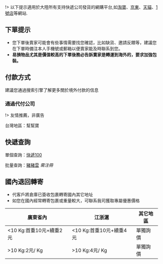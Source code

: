!> 以下提示適用於大陸所有支持快遞公司發貨的網購平台,如[淘寶](https://www.taobao.com)、[京東](https://www.jd.com)、[天貓](https://www.tmall.com)、[1號店](https://www.yhd.com/)等網站.

## 下單提示
- 您下單後賣家可能會有些事情需要找您確認，比如缺貨、邀請反饋等，建議您在下單時備注本人手機號或郵箱以便賣家能及時聯系到您。
- **易損物品尤其是價值較高的下單後務必告訴賣家是轉運到海外的，要求加強包裝。**

## 付款方式
建議您通過搜索引擎了解更多關於境外付款的信息

<!-- ### 通過我們代付
- 代付服務讓您如同國內自然人身份般開展一般貨幣往來活動
- 常見代付情景：網絡購物、實時轉賬（銀行/支付寶)、國內運費代付
- 金額較大或有特別付款要求將產生額外費用時實報實銷

<table>
  <thead>
    <tr>
      <th >服務類型</th>
      <th colspan="2">收費標准</th>
    </tr> 
  </thead>
  <tbody>
    <tr>
      <td>代付金額</td>
      <td>200元內</td>
      <td>20000元內</td>
    </tr>
    <tr>
      <td>費率</td>
      <td>免費</td>
      <td>千分之五費率，50元封頂</td>
    </tr>
  </tbody>
</table> -->

### 通過代付公司

!> 友情推薦，非廣告

台灣地區：幫幫寶

## 快遞查詢
單個查詢：[快遞100](http://www.kuaidi100.com/)

批量查詢：[豬豬雲](http://yun.zhuzhufanli.com/) *需注冊*

## 國內退回轉寄
- 代客戶將倉庫已簽收包裹轉寄國內其它地址
- 如您在國內經常轉寄包裹或重量較大，可聯系我司獲取專屬優惠價格

| 廣東省內              | 江浙滬               | 其它地區 |
|-------------------|-------------------|------|
| <10 Kg:首重10元+續重2元 | <10 Kg:首重10元+續重4元 | 單獨詢價 |
| >10 Kg:2元/ Kg     | >10 Kg:4元/ Kg     | 單獨詢價 |
